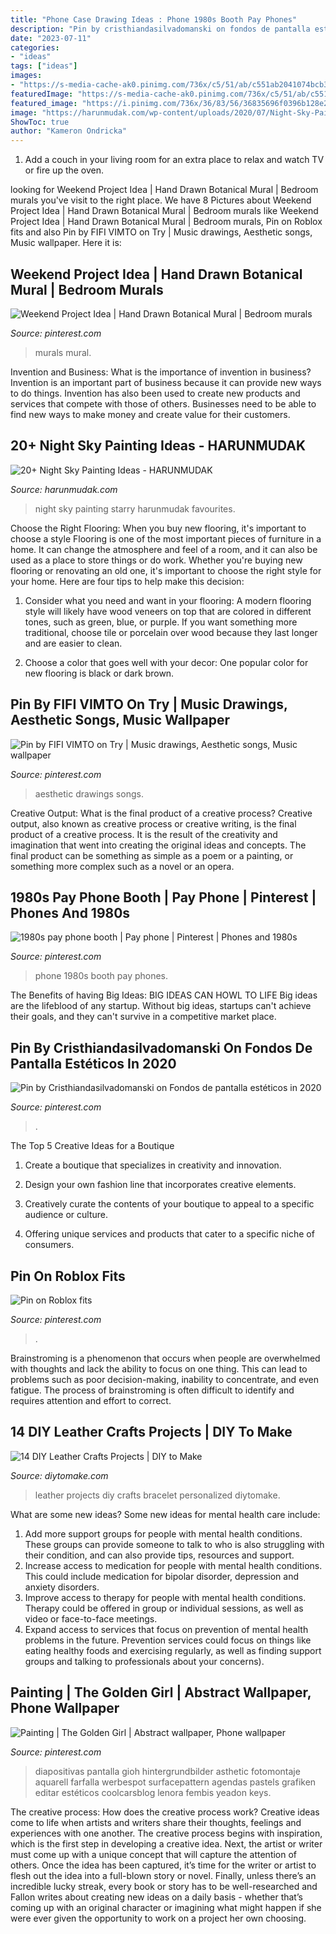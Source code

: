 ```yaml
---
title: "Phone Case Drawing Ideas : Phone 1980s Booth Pay Phones"
description: "Pin by cristhiandasilvadomanski on fondos de pantalla estéticos in 2020"
date: "2023-07-11"
categories:
- "ideas"
tags: ["ideas"]
images:
- "https://s-media-cache-ak0.pinimg.com/736x/c5/51/ab/c551ab2041074bcb3ef52f1d6647d071.jpg"
featuredImage: "https://s-media-cache-ak0.pinimg.com/736x/c5/51/ab/c551ab2041074bcb3ef52f1d6647d071.jpg"
featured_image: "https://i.pinimg.com/736x/36/83/56/36835696f0396b128e2339ed16e5addd.jpg"
image: "https://harunmudak.com/wp-content/uploads/2020/07/Night-Sky-Painting-14-752x1024.jpg"
ShowToc: true
author: "Kameron Ondricka"
---
```



1. Add a couch in your living room for an extra place to relax and watch TV or fire up the oven.

	

		
looking for Weekend Project Idea | Hand Drawn Botanical Mural | Bedroom murals you've visit to the right place. We have 8 Pictures about Weekend Project Idea | Hand Drawn Botanical Mural | Bedroom murals like Weekend Project Idea | Hand Drawn Botanical Mural | Bedroom murals, Pin on Roblox fits and also Pin by FIFI VIMTO on Try | Music drawings, Aesthetic songs, Music wallpaper. Here it is:
		
    
## Weekend Project Idea | Hand Drawn Botanical Mural | Bedroom Murals

<img loading=lazy src="https://i.pinimg.com/736x/51/d1/01/51d101b2261de051a32b7b98a2d5be9a.jpg" onerror="this.onerror=null;this.src='https://tse2.mm.bing.net/th?id=OIP.AdxFHyEOL5JnALpYb6SyOwHaLr&amp;pid=15.1';" alt="Weekend Project Idea | Hand Drawn Botanical Mural | Bedroom murals">

_Source: pinterest.com_

>murals mural. 

	

Invention and Business: What is the importance of invention in business?
Invention is an important part of business because it can provide new ways to do things. Invention has also been used to create new products and services that compete with those of others. Businesses need to be able to find new ways to make money and create value for their customers.

    
## 20+ Night Sky Painting Ideas - HARUNMUDAK

<img loading=lazy src="https://harunmudak.com/wp-content/uploads/2020/07/Night-Sky-Painting-14-752x1024.jpg" onerror="this.onerror=null;this.src='https://tse4.mm.bing.net/th?id=OIP.LU2vUZJreOYvA9SWGbla2AHaKF&amp;pid=15.1';" alt="20+ Night Sky Painting Ideas - HARUNMUDAK">

_Source: harunmudak.com_

>night sky painting starry harunmudak favourites. 

	

Choose the Right Flooring: When you buy new flooring, it's important to choose a style
Flooring is one of the most important pieces of furniture in a home. It can change the atmosphere and feel of a room, and it can also be used as a place to store things or do work. Whether you're buying new flooring or renovating an old one, it's important to choose the right style for your home. Here are four tips to help make this decision: 
1. Consider what you need and want in your flooring: A modern flooring style will likely have wood veneers on top that are colored in different tones, such as green, blue, or purple. If you want something more traditional, choose tile or porcelain over wood because they last longer and are easier to clean. 

2. Choose a color that goes well with your decor: One popular color for new flooring is black or dark brown.

    
## Pin By FIFI VIMTO On Try | Music Drawings, Aesthetic Songs, Music Wallpaper

<img loading=lazy src="https://i.pinimg.com/736x/84/50/64/8450648f3bdc7e5f21fa473a4fe320db.jpg" onerror="this.onerror=null;this.src='https://tse1.mm.bing.net/th?id=OIP._m4YUVcnJ5crDvUZ3Ig-FgHaJ3&amp;pid=15.1';" alt="Pin by FIFI VIMTO on Try | Music drawings, Aesthetic songs, Music wallpaper">

_Source: pinterest.com_

>aesthetic drawings songs. 

	

Creative Output: What is the final product of a creative process?
Creative output, also known as creative process or creative writing, is the final product of a creative process. It is the result of the creativity and imagination that went into creating the original ideas and concepts. The final product can be something as simple as a poem or a painting, or something more complex such as a novel or an opera.

    
## 1980s Pay Phone Booth | Pay Phone | Pinterest | Phones And 1980s

<img loading=lazy src="https://s-media-cache-ak0.pinimg.com/736x/c5/51/ab/c551ab2041074bcb3ef52f1d6647d071.jpg" onerror="this.onerror=null;this.src='https://tse1.mm.bing.net/th?id=OIP.O4_bxYggfXAp-oDt7KCSFQHaJ6&amp;pid=15.1';" alt="1980s pay phone booth | Pay phone | Pinterest | Phones and 1980s">

_Source: pinterest.com_

>phone 1980s booth pay phones. 

	

The Benefits of having Big Ideas:
BIG IDEAS CAN HOWL TO LIFE
Big ideas are the lifeblood of any startup. Without big ideas, startups can't achieve their goals, and they can't survive in a competitive market place.

    
## Pin By Cristhiandasilvadomanski On Fondos De Pantalla Estéticos In 2020

<img loading=lazy src="https://i.pinimg.com/736x/36/83/56/36835696f0396b128e2339ed16e5addd.jpg" onerror="this.onerror=null;this.src='https://tse2.mm.bing.net/th?id=OIP.87v6I4bJlCF4d0o3zC0qUgHaNL&amp;pid=15.1';" alt="Pin by Cristhiandasilvadomanski on Fondos de pantalla estéticos in 2020">

_Source: pinterest.com_

>. 

	

The Top 5 Creative Ideas for a Boutique
1. Create a boutique that specializes in creativity and innovation.
2. Design your own fashion line that incorporates creative elements.

3. Creatively curate the contents of your boutique to appeal to a specific audience or culture.

4. Offering unique services and products that cater to a specific niche of consumers.


    
## Pin On Roblox Fits

<img loading=lazy src="https://i.pinimg.com/736x/dc/a0/b6/dca0b6c8b4c4b81b0795057af909b8f7.jpg" onerror="this.onerror=null;this.src='https://tse2.mm.bing.net/th?id=OIP.CbCpAmg00BtllsPlxONZagHaKR&amp;pid=15.1';" alt="Pin on Roblox fits">

_Source: pinterest.com_

>. 

	

Brainstroming is a phenomenon that occurs when people are overwhelmed with thoughts and lack the ability to focus on one thing. This can lead to problems such as poor decision-making, inability to concentrate, and even fatigue. The process of brainstroming is often difficult to identify and requires attention and effort to correct.

    
## 14 DIY Leather Crafts Projects | DIY To Make

<img loading=lazy src="http://www.diytomake.com/wp-content/uploads/2015/11/Leather-bracelet.jpg" onerror="this.onerror=null;this.src='https://tse3.mm.bing.net/th?id=OIP.IsXNr_N4XWGdUsPDVZmLQAHaKq&amp;pid=15.1';" alt="14 DIY Leather Crafts Projects | DIY to Make">

_Source: diytomake.com_

>leather projects diy crafts bracelet personalized diytomake. 

	

What are some new ideas?
Some new ideas for mental health care include:
1. Add more support groups for people with mental health conditions. These groups can provide someone to talk to who is also struggling with their condition, and can also provide tips, resources and support.
2. Increase access to medication for people with mental health conditions. This could include medication for bipolar disorder, depression and anxiety disorders.
3. Improve access to therapy for people with mental health conditions. Therapy could be offered in group or individual sessions, as well as video or face-to-face meetings.
4. Expand access to services that focus on prevention of mental health problems in the future. Prevention services could focus on things like eating healthy foods and exercising regularly, as well as finding support groups and talking to professionals about your concerns).

    
## Painting | The Golden Girl | Abstract Wallpaper, Phone Wallpaper

<img loading=lazy src="https://i.pinimg.com/736x/02/84/68/02846899d97555f3a06b34a93f26c4b8.jpg" onerror="this.onerror=null;this.src='https://tse4.mm.bing.net/th?id=OIP.w92-qtb5x4KGIaNcZe1HmwHaNK&amp;pid=15.1';" alt="Painting | The Golden Girl | Abstract wallpaper, Phone wallpaper">

_Source: pinterest.com_

>diapositivas pantalla gioh hintergrundbilder asthetic fotomontaje aquarell farfalla werbespot surfacepattern agendas pastels grafiken editar estéticos coolcarsblog lenora fembis yeadon keys. 

	

The creative process: How does the creative process work?
Creative ideas come to life when artists and writers share their thoughts, feelings and experiences with one another. The creative process begins with inspiration, which is the first step in developing a creative idea. Next, the artist or writer must come up with a unique concept that will capture the attention of others. Once the idea has been captured, it’s time for the writer or artist to flesh out the idea into a full-blown story or novel. Finally, unless there’s an incredible lucky streak, every book or story has to be well-researched and Fallon writes about creating new ideas on a daily basis - whether that’s coming up with an original character or imagining what might happen if she were ever given the opportunity to work on a project her own choosing.

